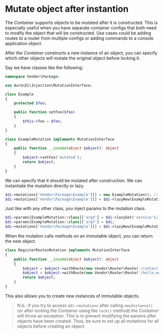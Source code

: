 # Mutate object after instantion

The _Container_ supports objects to be mutated after it is constructed. This is especially useful when you have separate
container configs that both need to modify the object that will be constructed. Use cases could be adding routes to a
router from multiple configs or adding commands to a console application object.

After the _Container_ constructs a new instance of an object, you can specify which other objects will mutate the 
original object before locking it.

Say we have classes like the following:

```php
namespace Vendor\Package;

use Aura\Di\Injection\MutationInterface;

class Example
{
    protected $foo;

    public function setFoo($foo)
    {
        $this->foo = $foo;
    }
}

class ExampleMutation implements MutationInterface
{
    public function __invoke(object $object): object
    {
        $object->setFoo('mutated');
        return $object;
    }
}
```

We can specify that it should be mutated after construction. We can instantiate the mutation directly or lazy.

```php
$di->mutations['Vendor\Package\Example'][] = new ExampleMutation(); // direct
$di->mutations['Vendor\Package\Example'][] = $di->lazyNew(ExampleMutation::class); // lazy
```

Just like with any other class, you inject params to the mutation class.

```php
$di->params[ExampleMutation::class]['argX'] = $di->lazyGet('service');
$di->params[ExampleMutation::class]['argY'] = $di;
$di->mutations['Vendor\Package\Example'][] = $di->lazyNew(ExampleMutation::class);
```

When the mutation calls methods on an immutable object, you can return the new object.

```php
class RegisterRoutesMutation implements MutationInterface
{
    public function __invoke(object $object): object
    {
        $object = $object->withRoute(new Vendor\Router\Route('/contact', 'abc'));
        $object = $object->withRoute(new Vendor\Router\Route('/hello_world', 'xyz'));
        return $object;
    }
}
```
 
This also allows you to create new instances of immutable objects.

> N.b.: If you try to access `$di->mutations` after calling `newInstance()` (or after locking the _Container_ using the `lock()` method) the _Container_ will throw an exception. This is to prevent modifying the params after objects have been created. Thus, be sure to set up all mutations for all objects before creating an object.
